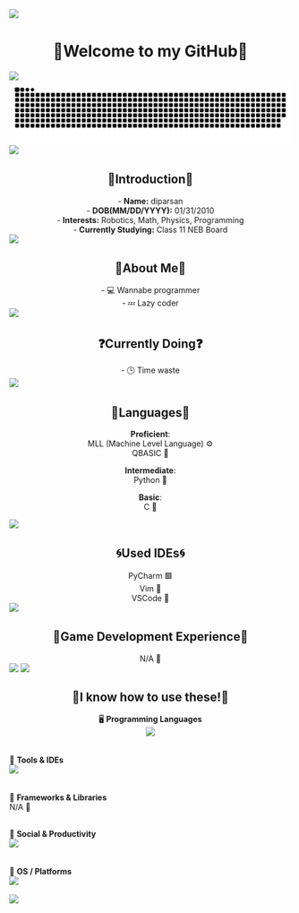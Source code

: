 <!--border line-->

<img src="https://user-images.githubusercontent.com/73097560/115834477-dbab4500-a447-11eb-908a-139a6edaec5c.gif">

<div align="center">
  <h1>👾Welcome to my GitHub👾</h1>
</div>

<!--border line-->

<img src="https://user-images.githubusercontent.com/73097560/115834477-dbab4500-a447-11eb-908a-139a6edaec5c.gif">

<!--credit to vaxad for this amazing snake thing-->

<div align="center">
  <img  src="https://github.com/vaxad/vaxad/blob/main/grid-snake.svg"
       alt="yoinked from github.com/vaxad" /></a>
</div>

<!--border line-->
<img src="https://user-images.githubusercontent.com/73097560/115834477-dbab4500-a447-11eb-908a-139a6edaec5c.gif">

<div align="center">
  <h2><b>📝Introduction📝</b></h2>
</div>

<div align="center">
  - <b>Name:</b> diparsan<br>
  - <b>DOB(MM/DD/YYYY):</b> 01/31/2010<br>
  - <b>Interests:</b> Robotics, Math, Physics, Programming<br>
  - <b>Currently Studying:</b> Class 11 NEB Board<br>
</div>

<!--border line-->
<img src="https://user-images.githubusercontent.com/73097560/115834477-dbab4500-a447-11eb-908a-139a6edaec5c.gif">

<div align="center">
  <h2><b>👀About Me👀</b></h2>
</div>

<div align="center">
    - 💻 Wannabe programmer<br>
    - 💤 Lazy coder<br>
</div>

<!--border line-->
<img src="https://user-images.githubusercontent.com/73097560/115834477-dbab4500-a447-11eb-908a-139a6edaec5c.gif">

<div align="center">
  <h2><b>❓Currently Doing❓</b></h2>
</div>

<div align="center">
  - 🕒 Time waste<br>
</div>

<!--border line-->
<img src="https://user-images.githubusercontent.com/73097560/115834477-dbab4500-a447-11eb-908a-139a6edaec5c.gif">

<div align="center">
  <h2><b>🦚Languages🦚</b></h2>
</div>

<div align="center">
  <p>
    <b>Proficient</b>:<br>
    MLL (Machine Level Language) ⚙️<br>
    QBASIC 👴<br>
  </p>
  <p>
    <b>Intermediate</b>:<br>
    Python 🐍<br>
  </p>
  <p>
    <b>Basic</b>:<br>
    C 💪<br>
  </p>
</div>

<!--border line-->
<img src="https://user-images.githubusercontent.com/73097560/115834477-dbab4500-a447-11eb-908a-139a6edaec5c.gif">

<div align="center">
  <h2><b>🌀Used IDEs🌀</b></h2>
</div>

<div align="center">
  PyCharm 🟩<br>
  Vim 🗿<br>
  VSCode 🔹<br>
</div>

<!--border line-->
<img src="https://user-images.githubusercontent.com/73097560/115834477-dbab4500-a447-11eb-908a-139a6edaec5c.gif">

<div align="center">
  <h2><b>🎲Game Development Experience🎲</b></h2>
</div>

<div align="center">
    N/A 🚫<br>
</div>

<!--border line-->
<img src="https://user-images.githubusercontent.com/73097560/115834477-dbab4500-a447-11eb-908a-139a6edaec5c.gif">

<!--border line-->
<img src="https://user-images.githubusercontent.com/73097560/115834477-dbab4500-a447-11eb-908a-139a6edaec5c.gif">

<div align="center">
  <h2><b>🌌I know how to use these!🌌</b></h2>
</div>

<!--fixed skillicons layout-->

<p align="center">
  🖥️ <b>Programming Languages</b><br>
  <img src="https://skillicons.dev/icons?i=python,c,html,css&perline=7"><br><br>

  🧠 <b>Tools & IDEs</b><br>
  <img src="https://skillicons.dev/icons?i=vscode,vim,pycharm,github,git&perline=7"><br><br>

  🧰 <b>Frameworks & Libraries</b><br>
  N/A 🚫<br><br>

  💬 <b>Social & Productivity</b><br>
  <img src="https://skillicons.dev/icons?i=discord,notion,gmail,twitter,instagram&perline=7"><br><br>

  🧩 <b>OS / Platforms</b><br>
  <img src="https://skillicons.dev/icons?i=linux,windows,apple&perline=7"><br>
</p>

<!--border line-->
<img src="https://user-images.githubusercontent.com/73097560/115834477-dbab4500-a447-11eb-908a-139a6edaec5c.gif">
